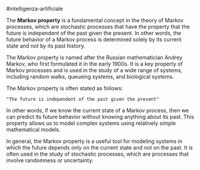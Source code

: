 #intelligenza-artificiale 

The **Markov property** is a fundamental concept in the theory of Markov processes, which are stochastic processes that have the property that the future is independent of the past given the present. In other words, the future behavior of a Markov process is determined solely by its current state and not by its past history.

The Markov property is named after the Russian mathematician Andrey Markov, who first formulated it in the early 1900s. It is a key property of Markov processes and is used in the study of a wide range of systems, including random walks, queueing systems, and biological systems.

The Markov property is often stated as follows:

```
"The future is independent of the past given the present"
```

In other words, if we know the current state of a Markov process, then we can predict its future behavior without knowing anything about its past. This property allows us to model complex systems using relatively simple mathematical models.

In general, the Markov property is a useful tool for modeling systems in which the future depends only on the current state and not on the past. It is often used in the study of stochastic processes, which are processes that involve randomness or uncertainty.